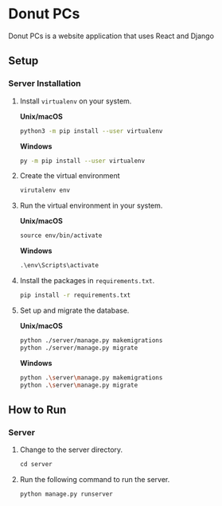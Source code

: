 # Donut PCs

Donut PCs is a website application that uses React and Django

## Setup

### Server Installation

1. Install `virtualenv` on your system.

   **Unix/macOS**

   ```sh
   python3 -m pip install --user virtualenv
   ```

   **Windows**

   ```sh
   py -m pip install --user virtualenv
   ```

2. Create the virtual environment

   ```txt
   virutalenv env
   ```

3. Run the virtual environment in your system.

   **Unix/macOS**

   ```txt
   source env/bin/activate
   ```

   **Windows**

   ```txt
   .\env\Scripts\activate
   ```

4. Install the packages in `requirements.txt`.

   ```sh
   pip install -r requirements.txt
   ```

5. Set up and migrate the database.

   **Unix/macOS**

   ```sh
   python ./server/manage.py makemigrations
   python ./server/manage.py migrate
   ```

   **Windows**

   ```sh
   python .\server\manage.py makemigrations
   python .\server\manage.py migrate
   ```

## How to Run

### Server

1. Change to the server directory.

   ```txt
   cd server
   ```

2. Run the following command to run the server.

   ```sh
   python manage.py runserver
   ```
